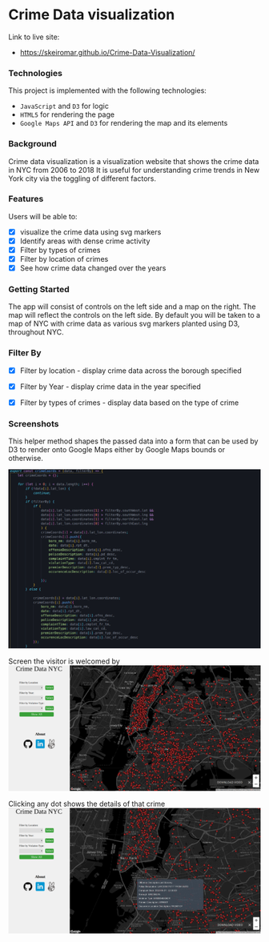 # Crime Data visualization

Link to live site:
- https://skeiromar.github.io/Crime-Data-Visualization/

### Technologies

This project is implemented with the following technologies:

- `JavaScript` and `D3` for logic
- `HTML5` for rendering the page
- `Google Maps API` and `D3` for rendering the map and its elements

### Background

Crime data visualization is a visualization website that shows the crime data in NYC from 2006 to 2018 It is useful for 
understanding crime trends in New York city via the toggling of different factors. 


### Features  

Users will be able to:
- [x] visualize the crime data using svg markers
- [x] Identify areas with dense crime activity
- [x] Filter by types of crimes
- [x] Filter by location of crimes
- [x] See how crime data changed over the years

### Getting Started

The app will consist of controls on the left side and a map on the right. The map will reflect the controls on the left side.
By default you will be taken to a map of NYC with crime data as various svg markers planted using D3, throughout NYC.

### Filter By 

- [x] Filter by location - display crime data across the borough specified
- [x] Filter by Year - display crime data in the year specified
- [x] Filter by types of crimes - display data based on the type of crime


### Screenshots
This helper method shapes the passed data into a form that can be used by D3 to render onto Google Maps either by Google Maps bounds or otherwise. 

![Filter Code Snippet](readme_resources/filter_code_snip.png)


Screen the visitor is welcomed by
![Splash Image](readme_resources/crime_data.png)


Clicking any dot shows the details of that crime
![Marker Popup](readme_resources/clicking_marker.png)


